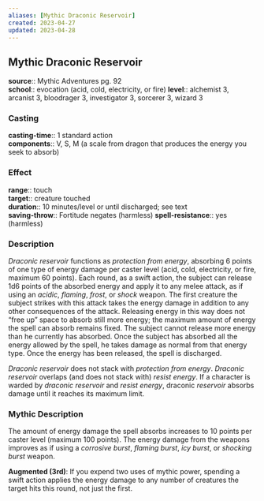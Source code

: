 ```yaml
---
aliases: [Mythic Draconic Reservoir]
created: 2023-04-27
updated: 2023-04-28
---
```


## Mythic Draconic Reservoir

**source**:: Mythic Adventures pg. 92  
**school**:: evocation (acid, cold, electricity, or fire)
**level**:: alchemist 3, arcanist 3, bloodrager 3, investigator 3, sorcerer 3, wizard 3

### Casting

**casting-time**:: 1 standard action  
**components**:: V, S, M (a scale from dragon that produces the energy you seek to absorb)

### Effect

**range**:: touch  
**target**:: creature touched  
**duration**:: 10 minutes/level or until discharged; see text  
**saving-throw**:: Fortitude negates (harmless)
**spell-resistance**:: yes (harmless)

### Description

*Draconic reservoir* functions as *protection from energy*, absorbing 6 points of one type of energy damage per caster level (acid, cold, electricity, or fire, maximum 60 points). Each round, as a swift action, the subject can release 1d6 points of the absorbed energy and apply it to any melee attack, as if using an *acidic*, *flaming*, *frost*, or *shock* weapon. The first creature the subject strikes with this attack takes the energy damage in addition to any other consequences of the attack. Releasing energy in this way does not “free up” space to absorb still more energy; the maximum amount of energy the spell can absorb remains fixed. The subject cannot release more energy than he currently has absorbed. Once the subject has absorbed all the energy allowed by the spell, he takes damage as normal from that energy type. Once the energy has been released, the spell is discharged.  
  
*Draconic reservoir* does not stack with *protection from energy*. *Draconic reservoir* overlaps (and does not stack with) *resist energy*. If a character is warded by *draconic reservoir* and *resist energy*, draconic *reservoir* absorbs damage until it reaches its maximum limit.

### Mythic Description

The amount of energy damage the spell absorbs increases to 10 points per caster level (maximum 100 points). The energy damage from the weapons improves as if using a *corrosive burst*, *flaming burst*, *icy burst*, or *shocking burst* weapon.  
  
**Augmented (3rd)**: If you expend two uses of mythic power, spending a swift action applies the energy damage to any number of creatures the target hits this round, not just the first.
